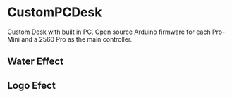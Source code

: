 # CustomPCDesk
Custom Desk with built in PC.  Open source Arduino firmware for each Pro-Mini and a 2560 Pro as the main controller.

## Water Effect

## Logo Efect
